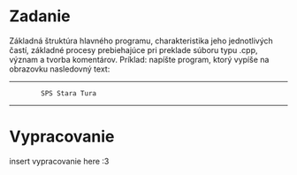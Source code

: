 # Zadanie
Základná štruktúra hlavného programu, charakteristika jeho jednotlivých častí, základné procesy prebiehajúce pri preklade súboru typu .cpp, význam a tvorba komentárov.
Príklad: napíšte program, ktorý vypíše na obrazovku nasledovný text:
************************************
            SPS Stara Tura
************************************

# Vypracovanie
insert vypracovanie here :3